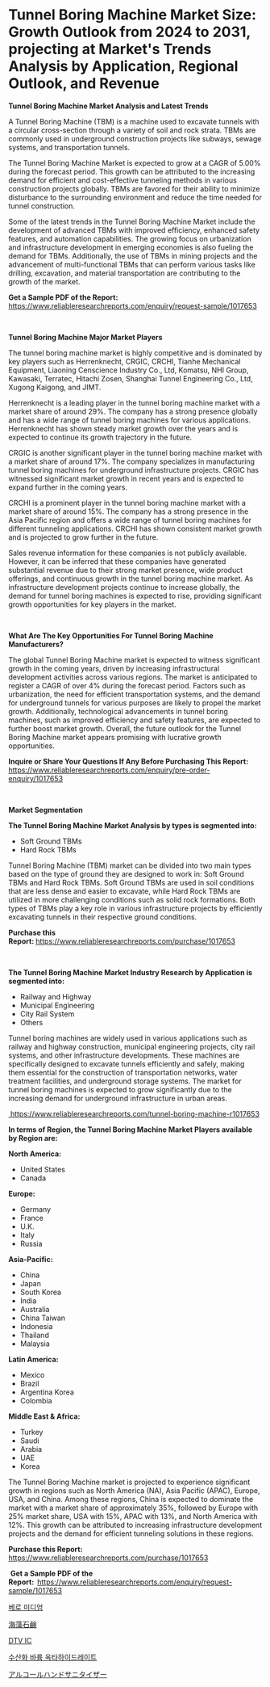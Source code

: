 <p><h1>Tunnel Boring Machine Market Size: Growth Outlook from 2024 to 2031, projecting at Market's Trends Analysis by Application, Regional Outlook, and Revenue</h1></p><p><strong>Tunnel Boring Machine Market Analysis and Latest Trends</strong></p>
<p><p>A Tunnel Boring Machine (TBM) is a machine used to excavate tunnels with a circular cross-section through a variety of soil and rock strata. TBMs are commonly used in underground construction projects like subways, sewage systems, and transportation tunnels.</p><p>The Tunnel Boring Machine Market is expected to grow at a CAGR of 5.00% during the forecast period. This growth can be attributed to the increasing demand for efficient and cost-effective tunneling methods in various construction projects globally. TBMs are favored for their ability to minimize disturbance to the surrounding environment and reduce the time needed for tunnel construction.</p><p>Some of the latest trends in the Tunnel Boring Machine Market include the development of advanced TBMs with improved efficiency, enhanced safety features, and automation capabilities. The growing focus on urbanization and infrastructure development in emerging economies is also fueling the demand for TBMs. Additionally, the use of TBMs in mining projects and the advancement of multi-functional TBMs that can perform various tasks like drilling, excavation, and material transportation are contributing to the growth of the market.</p></p>
<p><strong>Get a Sample PDF of the Report:&nbsp;</strong> <a href="https://www.reliableresearchreports.com/enquiry/request-sample/1017653">https://www.reliableresearchreports.com/enquiry/request-sample/1017653</a></p>
<p>&nbsp;</p>
<p><strong>Tunnel Boring Machine Major Market Players</strong></p>
<p><p>The tunnel boring machine market is highly competitive and is dominated by key players such as Herrenknecht, CRGIC, CRCHI, Tianhe Mechanical Equipment, Liaoning Censcience Industry Co., Ltd, Komatsu, NHI Group, Kawasaki, Terratec, Hitachi Zosen, Shanghai Tunnel Engineering Co., Ltd, Xugong Kaigong, and JIMT.</p><p>Herrenknecht is a leading player in the tunnel boring machine market with a market share of around 29%. The company has a strong presence globally and has a wide range of tunnel boring machines for various applications. Herrenknecht has shown steady market growth over the years and is expected to continue its growth trajectory in the future.</p><p>CRGIC is another significant player in the tunnel boring machine market with a market share of around 17%. The company specializes in manufacturing tunnel boring machines for underground infrastructure projects. CRGIC has witnessed significant market growth in recent years and is expected to expand further in the coming years.</p><p>CRCHI is a prominent player in the tunnel boring machine market with a market share of around 15%. The company has a strong presence in the Asia Pacific region and offers a wide range of tunnel boring machines for different tunneling applications. CRCHI has shown consistent market growth and is projected to grow further in the future.</p><p>Sales revenue information for these companies is not publicly available. However, it can be inferred that these companies have generated substantial revenue due to their strong market presence, wide product offerings, and continuous growth in the tunnel boring machine market. As infrastructure development projects continue to increase globally, the demand for tunnel boring machines is expected to rise, providing significant growth opportunities for key players in the market.</p></p>
<p>&nbsp;</p>
<p><strong>What Are The Key Opportunities For Tunnel Boring Machine Manufacturers?</strong></p>
<p><p>The global Tunnel Boring Machine market is expected to witness significant growth in the coming years, driven by increasing infrastructural development activities across various regions. The market is anticipated to register a CAGR of over 4% during the forecast period. Factors such as urbanization, the need for efficient transportation systems, and the demand for underground tunnels for various purposes are likely to propel the market growth. Additionally, technological advancements in tunnel boring machines, such as improved efficiency and safety features, are expected to further boost market growth. Overall, the future outlook for the Tunnel Boring Machine market appears promising with lucrative growth opportunities.</p></p>
<p><strong>Inquire or Share Your Questions If Any Before Purchasing This Report:</strong> <a href="https://www.reliableresearchreports.com/enquiry/pre-order-enquiry/1017653">https://www.reliableresearchreports.com/enquiry/pre-order-enquiry/1017653</a></p>
<p>&nbsp;</p>
<p><strong>Market Segmentation</strong></p>
<p><strong>The Tunnel Boring Machine Market Analysis by types is segmented into:</strong></p>
<p><ul><li>Soft Ground TBMs</li><li>Hard Rock TBMs</li></ul></p>
<p><p>Tunnel Boring Machine (TBM) market can be divided into two main types based on the type of ground they are designed to work in: Soft Ground TBMs and Hard Rock TBMs. Soft Ground TBMs are used in soil conditions that are less dense and easier to excavate, while Hard Rock TBMs are utilized in more challenging conditions such as solid rock formations. Both types of TBMs play a key role in various infrastructure projects by efficiently excavating tunnels in their respective ground conditions.</p></p>
<p><strong>Purchase this Report:&nbsp;</strong><a href="https://www.reliableresearchreports.com/purchase/1017653">https://www.reliableresearchreports.com/purchase/1017653</a></p>
<p>&nbsp;</p>
<p><strong>The Tunnel Boring Machine Market Industry Research by Application is segmented into:</strong></p>
<p><ul><li>Railway and Highway</li><li>Municipal Engineering</li><li>City ​​Rail System</li><li>Others</li></ul></p>
<p><p>Tunnel boring machines are widely used in various applications such as railway and highway construction, municipal engineering projects, city rail systems, and other infrastructure developments. These machines are specifically designed to excavate tunnels efficiently and safely, making them essential for the construction of transportation networks, water treatment facilities, and underground storage systems. The market for tunnel boring machines is expected to grow significantly due to the increasing demand for underground infrastructure in urban areas.</p></p>
<p><a href="https://www.reliableresearchreports.com/tunnel-boring-machine-r1017653">&nbsp;https://www.reliableresearchreports.com/tunnel-boring-machine-r1017653</a></p>
<p><strong>In terms of Region, the Tunnel Boring Machine Market Players available by Region are:</strong></p>
<p>
    <p> <strong> North America: </strong>
        <ul>
            <li>United States</li>
            <li>Canada</li>
        </ul>
        </p> 
    <p> <strong> Europe: </strong>
        <ul>
            <li>Germany</li>
            <li>France</li>
            <li>U.K.</li>
            <li>Italy</li>
            <li>Russia</li>
        </ul>
        </p> 
    <p> <strong> Asia-Pacific: </strong>
        <ul>
            <li>China</li>
            <li>Japan</li>
            <li>South Korea</li>
            <li>India</li>
            <li>Australia</li>
            <li>China Taiwan</li>
            <li>Indonesia</li>
            <li>Thailand</li>
            <li>Malaysia</li>
        </ul>
        </p> 
    <p> <strong> Latin America: </strong>
        <ul>
            <li>Mexico</li>
            <li>Brazil</li>
            <li>Argentina Korea</li>
            <li>Colombia</li>
        </ul>
        </p> 
    <p> <strong> Middle East & Africa: </strong>
        <ul>
            <li>Turkey</li>
            <li>Saudi</li>
            <li>Arabia</li>
            <li>UAE</li>
            <li>Korea</li>
        </ul>
    </p>
    </p>
<p><p>The Tunnel Boring Machine market is projected to experience significant growth in regions such as North America (NA), Asia Pacific (APAC), Europe, USA, and China. Among these regions, China is expected to dominate the market with a market share of approximately 35%, followed by Europe with 25% market share, USA with 15%, APAC with 13%, and North America with 12%. This growth can be attributed to increasing infrastructure development projects and the demand for efficient tunneling solutions in these regions.</p></p>
<p><strong>Purchase this Report: </strong><a href="https://www.reliableresearchreports.com/purchase/1017653">https://www.reliableresearchreports.com/purchase/1017653</a></p>
<p>&nbsp;<strong>Get a Sample PDF of the Report:&nbsp;&nbsp;</strong><a href="https://www.reliableresearchreports.com/enquiry/request-sample/1017653">https://www.reliableresearchreports.com/enquiry/request-sample/1017653</a></p>
<p><strong></strong></p>
<p><p><a href="https://medium.com/@johnsonlowe2023_38650/vero-%EC%A4%91%ED%98%95-%EC%8B%9C%EC%9E%A5%EC%9D%80-2031%EB%85%84%EA%B9%8C%EC%A7%80%EC%9D%98-%EC%8B%9C%EC%9E%A5-%EC%A0%90%EC%9C%A0%EC%9C%A8-%EA%B7%9C%EB%AA%A8-%EB%B0%8F-%EC%98%88%EC%83%81-%EC%98%88%EC%B8%A1%EC%97%90-%EC%B4%88%EC%A0%90%EC%9D%84-%EB%A7%9E%EC%B6%A5%EB%8B%88%EB%8B%A4-8fe9b1ad149e">베로 미디엄</a></p><p><a href="https://medium.com/@christiandickens2005/%E6%B5%B7%E8%97%BB%E7%9F%B3%E9%B9%B8%E5%B8%82%E5%A0%B4%E3%83%AC%E3%83%9D%E3%83%BC%E3%83%88%E3%81%AF-%E3%81%93%E3%81%AE%E5%B8%82%E5%A0%B4%E3%81%AE%E6%9C%80%E6%96%B0%E3%81%AE%E3%83%88%E3%83%AC%E3%83%B3%E3%83%89%E3%81%A8%E6%88%90%E9%95%B7%E6%A9%9F%E4%BC%9A%E3%82%92%E6%98%8E%E3%82%89%E3%81%8B%E3%81%AB%E3%81%97%E3%81%A6%E3%81%84%E3%81%BE%E3%81%99-8950c8ec6a1c">海藻石鹸</a></p><p><a href="https://github.com/EmoryYundt1935/Market-Research-Report-List-1/blob/main/211287720863.md">DTV IC</a></p><p><a href="https://github.com/fernandotryO5lson96765/Market-Research-Report-List-1/blob/main/826504919352.md">수산화 바륨 옥타하이드레이트</a></p><p><a href="https://medium.com/@lilliandach1969/%E3%82%A2%E3%83%AB%E3%82%B3%E3%83%BC%E3%83%AB%E3%83%8F%E3%83%B3%E3%83%89%E3%82%B5%E3%83%8B%E3%82%BF%E3%82%A4%E3%82%B6%E3%83%BC%E5%B8%82%E5%A0%B4-%E7%AB%B6%E4%BA%89%E5%88%86%E6%9E%90-%E5%B8%82%E5%A0%B4%E5%8B%95%E5%90%91-2031%E5%B9%B4%E3%81%BE%E3%81%A7%E3%81%AE%E4%BA%88%E6%B8%AC-8b300da6b374">アルコールハンドサニタイザー</a></p></p>